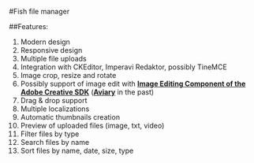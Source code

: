 #Fish file manager

##Features:
1. Modern design
2. Responsive design
3. Multiple file uploads
4. Integration with CKEditor, Imperavi Redaktor, possibly TineMCE
5. Image crop, resize and rotate
5. Possibly support of image edit with **[Image Editing Component of the Adobe Creative SDK](https://creativesdk.adobe.com/docs/web/#/articles/gettingstarted/index.html)** (**[Aviary](https://www.aviary.com/)** in the past)
6. Drag & drop support
7. Multiple localizations
8. Automatic thumbnails creation
9. Preview of uploaded files (image, txt, video)
10. Filter files by type
11. Search files by name
12. Sort files by name, date, size, type
